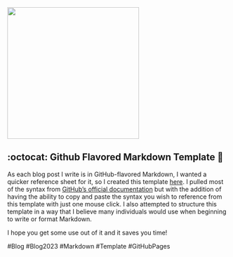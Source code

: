 <img src="https://github.com/XXLMandalorian013/Chef-s-IT-Compendium.github.io/blob/main/Blog/2023/2023-06-13-GH-MD-Template/images/MD-Example.png"  width="300" height="300">

## :octocat: Github Flavored Markdown Template  :page_with_curl:

As each blog post I write is in GitHub-flavored Markdown, I wanted a quicker reference sheet for it, so I created this template [here](https://github.com/XXLMandalorian013/Mark_Down_Templates/blob/main/GitHubMDTemplate/GitHubMDTemplate.md). I pulled most of the syntax from [GitHub’s official documentation](https://docs.github.com/en/get-started/writing-on-github/getting-started-with-writing-and-formatting-on-github/basic-writing-and-formatting-syntax) but with the addition of having the ability to copy and paste the syntax you wish to reference from this template with just one mouse click. I also attempted to structure this template in a way that I believe many individuals would use when beginning to write or format Markdown.

I hope you get some use out of it and it saves you time!

#Blog #Blog2023 #Markdown #Template #GitHubPages